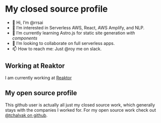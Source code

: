 # My closed source profile

- 👋 Hi, I’m @rrsai
- 👀 I’m interested in Serverless AWS, React, AWS Amplify, and NLP.
- 🌱 I’m currently learning Astro.js for static site generation _with components_
- 💞️ I’m looking to collaborate on full serverless apps.
- 📫 How to reach me: Just @roy me on slack.

## Working at Reaktor

I am currently working at [Reaktor](https://www.reaktor.com/)

## My open source profile

This github user is actually all just my closed source work, which generally stays with the companies I worked for.
For my open source work check out [@tchalvak on github](https://github.com/tchalvak).
